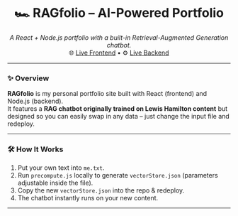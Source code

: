 <h1 align="center">🏎️ RAGfolio – AI-Powered Portfolio</h1>

<p align="center">
  <i>A React + Node.js portfolio with a built-in Retrieval-Augmented Generation chatbot.</i><br>
  🌐 <a href="https://ra-gfoliolio-x6qq.vercel.app/">Live Frontend</a> •
  ⚙️ <a href="https://ragfolio-1.onrender.com/">Live Backend</a>
</p>

---

### ✨ Overview
**RAGfolio** is my personal portfolio site built with React (frontend) and Node.js (backend).  
It features a **RAG chatbot originally trained on Lewis Hamilton content** but designed so you can easily swap in any data – just change the input file and redeploy.

---

### 🛠️ How It Works
1. Put your own text into `me.txt`.
2. Run `precompute.js` locally to generate `vectorStore.json` (parameters adjustable inside the file).
3. Copy the new `vectorStore.json` into the repo & redeploy.  
4. The chatbot instantly runs on your new content.

---
